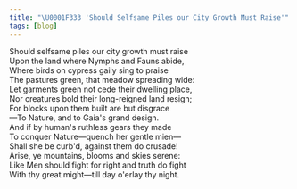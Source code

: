 ```yaml
---
title: "\U0001F333 'Should Selfsame Piles our City Growth Must Raise'"
tags: [blog]
---
```


Should selfsame piles our city growth must raise<br>
Upon the land where Nymphs and Fauns abide,<br>
Where birds on cypress gaily sing to praise<br>
The pastures green, that meadow spreading wide:<br>
Let garments green not cede their dwelling place,<br>
Nor creatures bold their long-reigned land resign;<br>
For blocks upon them built are but disgrace<br>
—To Nature, and to Gaia's grand design.<br>
And if by human's ruthless gears they made<br>
To conquer Nature—quench her gentle mien—<br>
Shall she be curb'd, against them do crusade!<br>
Arise, ye mountains, blooms and skies serene:<br>
Like Men should fight for right and truth do fight<br>
With thy great might—till day o'erlay thy night.
